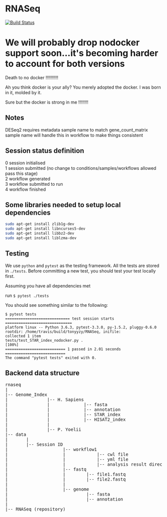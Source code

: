 # RNASeq

[![Build Status](https://travis-ci.com/tonyyzy/RNASeq.svg?token=5Fwptxoz1iaezXoMzRSd&branch=master)](https://travis-ci.com/tonyyzy/RNASeq)

# We will probably drop nodocker support soon...it's becoming harder to account for both versions
Death to no docker !!!!!!!!!!

Ah you think docker is your ally? You merely adopted the docker. I was born in it, molded by it.

Sure but the docker is strong in me !!!!!!!!

## Notes
DESeq2 requires metadata sample name to match gene_count_matrix sample name
will handle this in workflow to make things consistent

## Session status definition
0 session initialised  
1 session submitted (no change to conditions/samples/workflows allowed pass this stage)  
2 workflow generated  
3 workflow submitted to run  
4 workflow finished  

## Some libraries needed to setup local dependencies
```bash
sudo apt-get install zlib1g-dev
sudo apt-get install libncurses5-dev
sudo apt-get install libbz2-dev
sudo apt-get install liblzma-dev
```

## Testing

We use `python` and `pytest` as the testing framework. All the tests are stored in `./tests`. Before committing a new test, you should test your test locally first.

Assuming you have all dependencies met

run `$ pytest ./tests`

You should see something similar to the following:

```
$ pytest tests
============================= test session starts ==============================
platform linux -- Python 3.6.3, pytest-3.3.0, py-1.5.2, pluggy-0.6.0
rootdir: /home/travis/build/tonyyzy/RNASeq, inifile:
collected 1 item
tests/test_STAR_index_nodocker.py .                                      [100%]
=========================== 1 passed in 2.01 seconds ===========================
The command "pytest tests" exited with 0.
```
## Backend data structure  
<pre>
rnaseq  
|  
|-- Genome_Index  
|               |-- H. Sapiens  
|               |             |-- fasta  
|               |             |-- annotation  
|               |             |-- STAR_index  
|               |             |-- HISAT2_index  
|               |              
|               |-- P. Yoelii  
|-- data  
|       |  
|       |-- Session ID  
|                     |-- workflow1  
|                     |            |-- cwl file  
|                     |            |-- yml file
|                     |            |-- analysis result directories
|                     |-- fastq  
|                     |        |-- file1.fastq  
|                     |        |-- file2.fastq  
|                     |  
|                     |-- genome  
|                              |-- fasta  
|                              |-- annotation  
|  
|-- RNASeq (repository)  
</pre>
